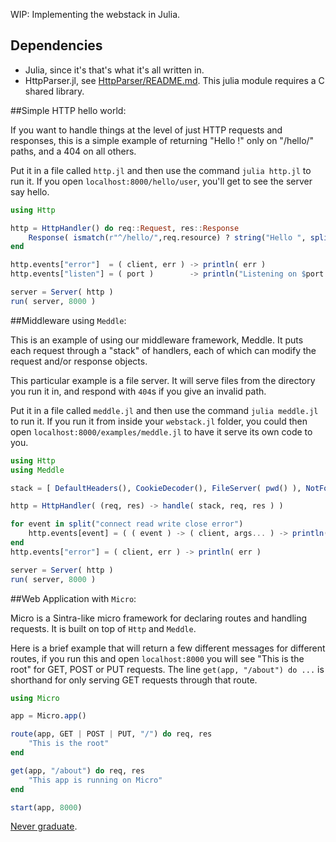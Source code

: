 WIP: Implementing the webstack in Julia.

## Dependencies

* Julia, since it's that's what it's all written in.
* HttpParser.jl, see [HttpParser/README.md](https://github.com/hackerschool/webstack.jl/tree/master/HttpParser). This julia module requires a C shared library.

##Simple HTTP hello world:

If you want to handle things at the level of just
HTTP requests and responses, this is a simple example
of returning "Hello <name>!" only on "/hello/<name>" paths,
and a 404 on all others.

Put it in a file called `http.jl` and then use the command `julia http.jl` to run it.
If you open `localhost:8000/hello/user`, you'll get to see the server say hello.

```.jl
using Http

http = HttpHandler() do req::Request, res::Response
    Response( ismatch(r"^/hello/",req.resource) ? string("Hello ", split(req.resource,'/')[3], "!") : 404 )
end

http.events["error"]  = ( client, err ) -> println( err )
http.events["listen"] = ( port )        -> println("Listening on $port...")

server = Server( http )
run( server, 8000 )
```

##Middleware using `Meddle`:

This is an example of using our middleware framework, Meddle.
It puts each request through a "stack" of handlers,
each of which can modify the request and/or response objects.

This particular example is a file server.
It will serve files from the directory you run it in,
and respond with `404`s if you give an invalid path.

Put it in a file called `meddle.jl` and then use the command `julia meddle.jl` to run it.
If you run it from inside your `webstack.jl` folder,
you could then open `localhost:8000/examples/meddle.jl` to have it serve its own code to you.

```.jl
using Http
using Meddle

stack = [ DefaultHeaders(), CookieDecoder(), FileServer( pwd() ), NotFound() ]

http = HttpHandler( (req, res) -> handle( stack, req, res ) )

for event in split("connect read write close error")
    http.events[event] = ( ( event ) -> ( client, args... ) -> println(client.id,": $event") )( event )
end
http.events["error"] = ( client, err ) -> println( err )

server = Server( http )
run( server, 8000 )
```

##Web Application with `Micro`:

Micro is a Sintra-like micro framework for declaring routes and handling requests.  It is built on top of `Http` and `Meddle`.

Here is a brief example that will return a few different messages for different routes, if you run this and open `localhost:8000` you will see "This is the root" for GET, POST or PUT requests.  The line `get(app, "/about") do ...` is shorthand for only serving GET requests through that route.

```.jl
using Micro

app = Micro.app()

route(app, GET | POST | PUT, "/") do req, res
	"This is the root"
end

get(app, "/about") do req, res
	"This app is running on Micro"
end

start(app, 8000)
```

[Never graduate][HS].

[HS]: https://www.hackerschool.com
